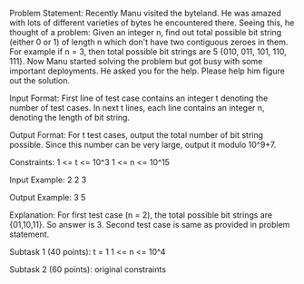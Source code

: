Problem Statement: 
  Recently Manu visited the byteland. He was amazed with lots of different varieties of bytes he encountered there. Seeing this, he thought of a problem: Given an integer n, find out total possible bit string (either 0 or 1) of length n which don't have two contiguous zeroes in them. For example if n = 3, then total possible bit strings are 5 {010, 011, 101, 110, 111}. Now Manu started solving the problem but got busy with some important deployments. He asked you for the help. Please help him figure out the solution. 
 
Input Format: 
  First line of test case contains an integer t denoting the number of test cases. In next t lines, each line contains an integer n, denoting the length of bit string. 
 
Output Format: 
  For t test cases, output the total number of bit string possible. Since this number can be very large, output it modulo 10^9+7. 
 
Constraints: 
1 <= t <= 10^3 
1 <= n <= 10^15 
 
Input Example: 
2 
2 
3 
 
Output Example: 
3 
5 
 
Explanation: 
For first test case (n = 2), the total possible bit strings are {01,10,11}. So answer is 3. 
Second test case is same as provided in problem statement. 
 
Subtask 1 (40 points): 
t = 1 
1 <= n <= 10^4 
 
Subtask 2 (60 points): 
original constraints 
 
